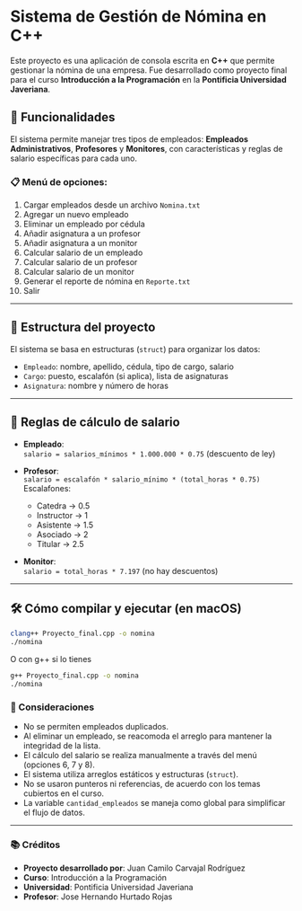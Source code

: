 # Sistema de Gestión de Nómina en C++

Este proyecto es una aplicación de consola escrita en **C++** que permite gestionar la nómina de una empresa. Fue desarrollado como proyecto final para el curso **Introducción a la Programación** en la **Pontificia Universidad Javeriana**.

## 🚀 Funcionalidades

El sistema permite manejar tres tipos de empleados: **Empleados Administrativos**, **Profesores** y **Monitores**, con características y reglas de salario específicas para cada uno.

### 📋 Menú de opciones:

1. Cargar empleados desde un archivo `Nomina.txt`
2. Agregar un nuevo empleado
3. Eliminar un empleado por cédula
4. Añadir asignatura a un profesor
5. Añadir asignatura a un monitor
6. Calcular salario de un empleado
7. Calcular salario de un profesor
8. Calcular salario de un monitor
9. Generar el reporte de nómina en `Reporte.txt`
0. Salir

---

## 🧠 Estructura del proyecto

El sistema se basa en estructuras (`struct`) para organizar los datos:

- `Empleado`: nombre, apellido, cédula, tipo de cargo, salario
- `Cargo`: puesto, escalafón (si aplica), lista de asignaturas
- `Asignatura`: nombre y número de horas

---

## 💸 Reglas de cálculo de salario

- **Empleado**:  
  `salario = salarios_mínimos * 1.000.000 * 0.75` (descuento de ley)

- **Profesor**:  
  `salario = escalafón * salario_mínimo * (total_horas * 0.75)`  
  Escalafones:
    - Catedra → 0.5  
    - Instructor → 1  
    - Asistente → 1.5  
    - Asociado → 2  
    - Titular → 2.5  

- **Monitor**:  
  `salario = total_horas * 7.197` (no hay descuentos)

---

## 🛠️ Cómo compilar y ejecutar (en macOS)

```bash
clang++ Proyecto_final.cpp -o nomina
./nomina
```
O con g++ si lo tienes 
```bash
g++ Proyecto_final.cpp -o nomina
./nomina
```

### 📌 Consideraciones

- No se permiten empleados duplicados.
- Al eliminar un empleado, se reacomoda el arreglo para mantener la integridad de la lista.
- El cálculo del salario se realiza manualmente a través del menú (opciones 6, 7 y 8).
- El sistema utiliza arreglos estáticos y estructuras (`struct`).
- No se usaron punteros ni referencias, de acuerdo con los temas cubiertos en el curso.
- La variable `cantidad_empleados` se maneja como global para simplificar el flujo de datos.

---

### 📚 Créditos

- **Proyecto desarrollado por**: Juan Camilo Carvajal Rodríguez
- **Curso**: Introducción a la Programación  
- **Universidad**: Pontificia Universidad Javeriana  
- **Profesor**: Jose Hernando Hurtado Rojas
